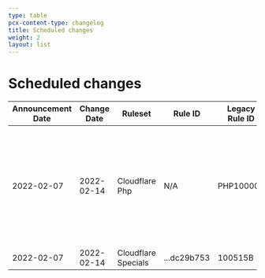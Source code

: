```yaml
---
type: table
pcx-content-type: changelog
title: Scheduled changes
weight: 2
layout: list
---
```


# Scheduled changes

<TableWrap><table style="width: 100%"> <thead> <tr> <th>
Announcement Date </th> <th>
Change Date </th> <th>
Ruleset </th> <th>
Rule ID </th> <th>
Legacy Rule ID </th> <th>
Description </th> <th>
Previous Action </th> <th>
New Action </th> </tr> </thead> <tbody> <tr> <td>
2022-02-07 </td> <td>
2022-02-14 </td> <td>
Cloudflare Php </td> <td>
N/A </td> <td>
PHP100001 </td> <td>
PHP - Command Injection - CVE:CVE-2012-2336, CVE:CVE-2012-2311, CVE:CVE-2012-1823 </td> <td>
Challenge </td> <td>
Block </td> </tr> <tr> <td>
2022-02-07 </td> <td>
2022-02-14 </td> <td>
Cloudflare Specials </td> <td>
...dc29b753 </td> <td>
100515B </td> <td>
Log4j Body Obfuscation </td> <td>
N/A </td> <td>
Block </td> </tr> </tbody>

</table></TableWrap>
